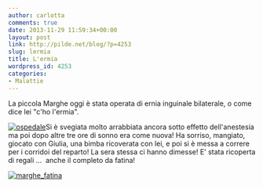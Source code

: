 ```yaml
---
author: carlotta
comments: true
date: 2013-11-29 11:59:34+00:00
layout: post
link: http://pilde.net/blog/?p=4253
slug: lermia
title: L'ermia
wordpress_id: 4253
categories:
- Malattie
---
```


La piccola Marghe oggi è stata operata di ernia inguinale bilaterale, o come dice lei "c'ho l'ermia".

[![ospedale](http://pilde.net/blog/wp-content/uploads/2013/12/ospedale.jpg)](http://pilde.net/blog/wp-content/uploads/2013/12/ospedale.jpg)Si è svegiata molto arrabbiata ancora sotto effetto dell'anestesia ma poi dopo altre tre ore di sonno era come nuova! Ha sorriso, mangiato, giocato con Giulia, una bimba ricoverata con lei, e poi si è messa a correre per i corridoi del reparto! La sera stessa ci hanno dimesse! E' stata ricoperta di regali ...  anche il completo da fatina!

[![marghe_fatina](http://pilde.net/blog/wp-content/uploads/2013/12/marghe_fatina1.jpg)](http://pilde.net/blog/wp-content/uploads/2013/12/marghe_fatina1.jpg)



